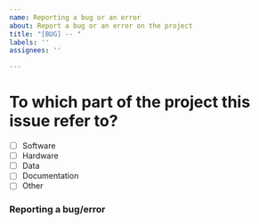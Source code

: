 ```yaml
---
name: Reporting a bug or an error
about: Report a bug or an error on the project
title: "[BUG] -- "
labels: ''
assignees: ''

---
```


# To which part of the project this issue refer to?

- [ ] Software
- [ ] Hardware
- [ ] Data
- [ ] Documentation
- [ ] Other

### Reporting a bug/error

<!-- Describe the bug/error you found here, with steps required to reproduce here and screenshots, if applicable. -->
